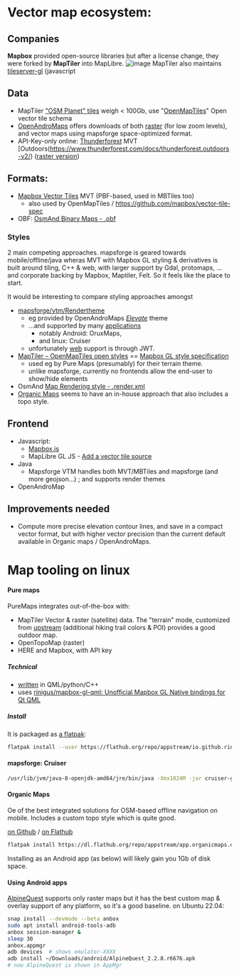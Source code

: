 # Vector map ecosystem:


## Companies

**Mapbox** provided open-source libraries but after a license change, they were forked by **MapTiler** into MapLibre.
![image](https://user-images.githubusercontent.com/2772505/192139572-34684525-62d7-43a9-ad41-2dd55b7b2f46.png)
MapTiler also maintains [tileserver-gl](https://github.com/maptiler/tileserver-gl) (javascript

## Data

* MapTiler ["OSM Planet" tiles](https://data.maptiler.com/downloads/dataset/osm/) weigh < 100Gb, use "[OpenMapTiles](https://github.com/openmaptiles/openmaptiles)" Open vector tile schema
* [OpenAndroMaps](https://www.openandromaps.org/) offers downloads of both 
[raster](https://www.openandromaps.org/en/downloads/general-maps) (for low zoom levels), 
and vector maps using mapsforge space-optimized format.
* API-Key-only online: [Thunderforest](https://www.thunderforest.com/docs/vector-maps-api/) MVT [Outdoors(https://www.thunderforest.com/docs/thunderforest.outdoors-v2/) ([raster version](https://www.thunderforest.com/maps/outdoors/))

## Formats:
* [Mapbox Vector Tiles]([url](https://docs.mapbox.com/data/tilesets/guides/vector-tiles-standards/)) MVT (PBF-based, used in MBTiles too)
  * also used by OpenMapTiles / https://github.com/mapbox/vector-tile-spec
* OBF: [OsmAnd Binary Maps - .obf](https://osmand.net/docs/technical/osmand-file-formats/osmand-obf)

### Styles

2 main competing approaches. mapsforge is geared towards mobile/offline/java wheras MVT with Mapbox GL styling & derivatives is built around tiling, C++ & web, with larger support by Gdal, protomaps, ... and corporate backing by Mapbox, Maptiler, Felt. So it feels like the place to start.

It would be interesting to compare styling approaches amongst 
* [mapsforge/vtm/Rendertheme](https://github.com/mapsforge/vtm/blob/master/docs/Rendertheme.md)
  * eg provided by OpenAndroMaps *[Elevate](openandromaps.org/en/legend/elevate-mountain-hike-theme)* theme
  * ...and supported by many [applications](https://github.com/mapsforge/mapsforge/blob/master/docs/Mapsforge-Applications.md)
    * notably Android: OruxMaps,
    * and linux: Cruiser
  * unfortunately [web](https://github.com/mapsforge/vtm/blob/master/docs/web.md) support is through JWT.
* [MapTiler – OpenMapTiles open styles](https://openmaptiles.org/styles/) == [Mapbox GL style specification](https://openmaptiles.org/docs/style/mapbox-gl-style-spec/)
  * used eg by Pure Maps (presumably) for their terrain theme.
  * unlike mapsforge, currently no frontends allow the end-user to show/hide elements
* OsmAnd [Map Rendering style - .render.xml](https://osmand.net/docs/technical/osmand-file-formats/osmand-rendering-style)
* [Organic Maps](https://github.com/organicmaps/organicmaps) seems to have an in-house approach that also includes a topo style.

## Frontend

* Javascript:
  * [Mapbox.js](https://blog.mapbox.com/announcing-mapbox-js-1-0-with-leaflet-b424decceaf6)
  * MapLibre GL JS - [Add a vector tile source](https://maplibre.org/maplibre-gl-js-docs/example/vector-source/)
* Java
  * Mapsforge VTM handles both MVT/MBTiles and mapsforge (and more geojson...) ; and supports render themes
* OpenAndroMap

## Improvements needed

* Compute more precise elevation contour lines, and save in a compact vector format, but with higher vector precision than the current default available in Organic maps / OpenAndroMaps.

# Map tooling on linux

#### Pure maps

PureMaps integrates out-of-the-box with:
* MapTiler Vector & raster (satellite) data. The "terrain" mode, customized from [upstream](https://openmaptiles.org/styles/#maptiler-terrain) (additional hiking trail colors & POI) provides a good outdoor map.
* OpenTopoMap (raster)
* HERE and Mapbox, with API key

##### Technical

* [written](https://github.com/rinigus/pure-maps) in QML/python/C++
* uses [rinigus/mapbox-gl-qml: Unofficial Mapbox GL Native bindings for Qt QML](https://github.com/rinigus/mapbox-gl-qml)

##### Install
It is packaged as [a flatpak](https://flathub.org/apps/details/io.github.rinigus.PureMaps):

```sh
flatpak install --user https://flathub.org/repo/appstream/io.github.rinigus.PureMaps.flatpakref
```

#### mapsforge: Cruiser

```sh
/usr/lib/jvm/java-8-openjdk-amd64/jre/bin/java -Xmx1024M -jar cruiser-gl.jar
```

#### Organic Maps

Oe of the best integrated solutions for OSM-based offline navigation on mobile. Includes a custom topo style which is quite good.

[on Github](https://github.com/organicmaps/organicmaps) / [on Flathub](https://flathub.org/apps/details/app.organicmaps.desktop)

```sh
flatpak install https://dl.flathub.org/repo/appstream/app.organicmaps.desktop.flatpakref
```

Installing as an Android app (as below) will likely gain you 1Gb of disk space.

#### Using Android apps

[AlpineQuest](https://www.alpinequest.net/) supports only raster maps but it has the best custom map & overlay support of any platform, so it's a good baseline.
on Ubuntu 22.04:

```sh
snap install --devmode --beta anbox
sudo apt install android-tools-adb
anbox session-manager &
sleep 30
anbox.appmgr
adb devices  # shows emulator-XXXX
adb install ~/Downloads/android/AlpineQuest_2.2.8.r6676.apk
# now AlpineQuest is shown in AppMgr
```
